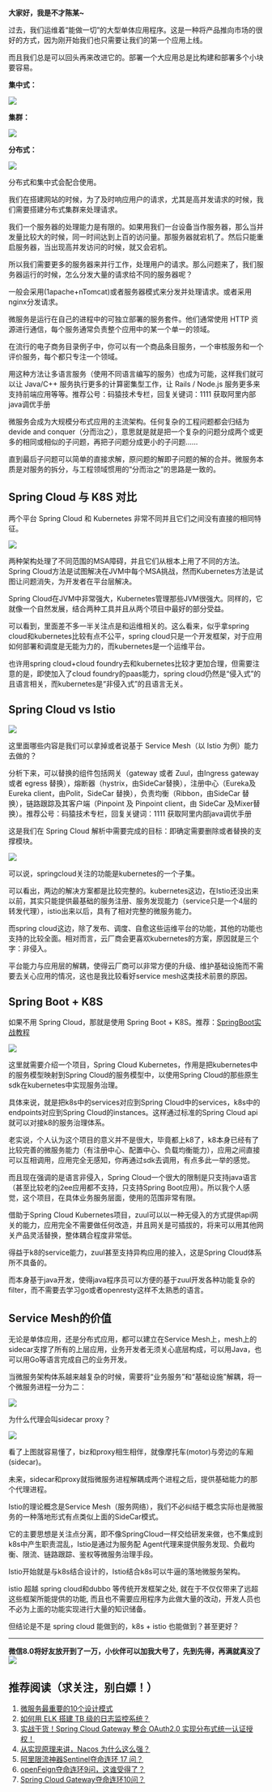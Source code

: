 **大家好，我是不才陈某~**

过去，我们运维着“能做一切”的大型单体应用程序。这是一种将产品推向市场的很好的方式，因为刚开始我们也只需要让我们的第一个应用上线。

而且我们总是可以回头再来改进它的。部署一个大应用总是比构建和部署多个小块要容易。

**集中式：**

![](https://www.java-family.cn/BlogImage/20220906161904.png)

**集群：**

![](https://www.java-family.cn/BlogImage/20220906161911.png)

**分布式：**

![](https://www.java-family.cn/BlogImage/20220906161918.png)

分布式和集中式会配合使用。

我们在搭建网站的时候，为了及时响应用户的请求，尤其是高并发请求的时候，我们需要搭建分布式集群来处理请求。

我们一个服务器的处理能力是有限的。如果用我们一台设备当作服务器，那么当并发量比较大的时候，同一时间达到上百的访问量。那服务器就宕机了。然后只能重启服务器，当出现高并发访问的时候，就又会宕机。

所以我们需要更多的服务器来并行工作，处理用户的请求。那么问题来了，我们服务器运行的时候，怎么分发大量的请求给不同的服务器呢？

一般会采用(1apache+nTomcat)或者服务器模式来分发并处理请求。或者采用nginx分发请求。

微服务是运行在自己的进程中的可独立部署的服务套件。他们通常使用 HTTP 资源进行通信，每个服务通常负责整个应用中的某一个单一的领域。

在流行的电子商务目录例子中，你可以有一个商品条目服务，一个审核服务和一个评价服务，每个都只专注一个领域。

用这种方法让多语言服务（使用不同语言编写的服务）也成为可能，这样我们就可以让 Java/C++ 服务执行更多的计算密集型工作，让 Rails / Node.js 服务更多来支持前端应用等等。推荐公号：码猿技术专栏，回复关键词：1111 获取阿里内部java调优手册

微服务会成为大规模分布式应用的主流架构。任何复杂的工程问题都会归结为devide and conquer（分而治之），意思就是就是把一个复杂的问题分成两个或更多的相同或相似的子问题，再把子问题分成更小的子问题……

直到最后子问题可以简单的直接求解，原问题的解即子问题的解的合并。微服务本质是对服务的拆分，与工程领域惯用的“分而治之”的思路是一致的。

## **Spring Cloud 与 K8S 对比**

两个平台 Spring Cloud 和 Kubernetes 非常不同并且它们之间没有直接的相同特征。

![](https://www.java-family.cn/BlogImage/20220906161929.png)

两种架构处理了不同范围的MSA障碍，并且它们从根本上用了不同的方法。Spring Cloud方法是试图解决在JVM中每个MSA挑战，然而Kubernetes方法是试图让问题消失，为开发者在平台层解决。

Spring Cloud在JVM中非常强大，Kubernetes管理那些JVM很强大。同样的，它就像一个自然发展，结合两种工具并且从两个项目中最好的部分受益。

可以看到，里面差不多一半关注点是和运维相关的。这么看来，似乎拿spring cloud和kubernetes比较有点不公平，spring cloud只是一个开发框架，对于应用如何部署和调度是无能为力的，而kubernetes是一个运维平台。

也许用spring cloud+cloud foundry去和kubernetes比较才更加合理，但需要注意的是，即使加入了cloud foundry的paas能力，spring cloud仍然是“侵入式”的且语言相关，而kubernetes是“非侵入式”的且语言无关。



## **Spring Cloud vs Istio**

![](https://www.java-family.cn/BlogImage/20220906161938.png)

这里面哪些内容是我们可以拿掉或者说基于 Service Mesh（以 Istio 为例）能力去做的？

分析下来，可以替换的组件包括网关（gateway 或者 Zuul，由Ingress gateway 或者 egress 替换），熔断器（hystrix，由SideCar替换），注册中心（Eureka及Eureka client，由Polit，SideCar 替换），负责均衡（Ribbon，由SideCar 替换），链路跟踪及其客户端（Pinpoint 及 Pinpoint client，由 SideCar 及Mixer替换）。推荐公号：码猿技术专栏，回复关键词：1111 获取阿里内部java调优手册

这是我们在 Spring Cloud 解析中需要完成的目标：即确定需要删除或者替换的支撑模块。

![](https://www.java-family.cn/BlogImage/20220906161945.png)

可以说，springcloud关注的功能是kubernetes的一个子集。

可以看出，两边的解决方案都是比较完整的。kubernetes这边，在Istio还没出来以前，其实只能提供最基础的服务注册、服务发现能力（service只是一个4层的转发代理），istio出来以后，具有了相对完整的微服务能力。

而spring cloud这边，除了发布、调度、自愈这些运维平台的功能，其他的功能也支持的比较全面。相对而言，云厂商会更喜欢kubernetes的方案，原因就是三个字：非侵入。

平台能力与应用层的解耦，使得云厂商可以非常方便的升级、维护基础设施而不需要去关心应用的情况，这也是我比较看好service mesh这类技术前景的原因。



## Spring Boot + K8S

如果不用 Spring Cloud，那就是使用 Spring Boot + K8S。推荐：[SpringBoot实战教程](https://mp.weixin.qq.com/mp/appmsgalbum?__biz=MzU3MDAzNDg1MA==&action=getalbum&album_id=1532834475389288449#wechat_redirect)

![](https://www.java-family.cn/BlogImage/20220906161955.png)

这里就需要介绍一个项目，Spring Cloud Kubernetes，作用是把kubernetes中的服务模型映射到Spring Cloud的服务模型中，以使用Spring Cloud的那些原生sdk在kubernetes中实现服务治理。

具体来说，就是把k8s中的services对应到Spring Cloud中的services，k8s中的endpoints对应到Spring Cloud的instances。这样通过标准的Spring Cloud api就可以对接k8的服务治理体系。

老实说，个人认为这个项目的意义并不是很大，毕竟都上k8了，k8本身已经有了比较完善的微服务能力（有注册中心、配置中心、负载均衡能力），应用之间直接可以互相调用，应用完全无感知，你再通过sdk去调用，有点多此一举的感觉。

而且现在强调的是语言非侵入，Spring Cloud一个很大的限制是只支持java语言（甚至比较老的j2ee应用都不支持，只支持Spring Boot应用）。所以我个人感觉，这个项目，在具体业务服务层面，使用的范围非常有限。

借助于Spring Cloud Kubernetes项目，zuul可以以一种无侵入的方式提供api网关的能力，应用完全不需要做任何改造，并且网关是可插拔的，将来可以用其他网关产品灵活替换，整体耦合程度非常低。

得益于k8的service能力，zuul甚至支持异构应用的接入，这是Spring Cloud体系所不具备的。

而本身基于java开发，使得java程序员可以方便的基于zuul开发各种功能复杂的filter，而不需要去学习go或者openresty这样不太熟悉的语言。

## **Service Mesh的价值**

无论是单体应用，还是分布式应用，都可以建立在Service Mesh上，mesh上的sidecar支撑了所有的上层应用，业务开发者无须关心底层构成，可以用Java，也可以用Go等语言完成自己的业务开发。

当微服务架构体系越来越复杂的时候，需要将“业务服务”和“基础设施”解耦，将一个微服务进程一分为二：

![](https://www.java-family.cn/BlogImage/20220906162003.png)

为什么代理会叫sidecar proxy？

![](https://www.java-family.cn/BlogImage/20220906162012.png)

看了上图就容易懂了，biz和proxy相生相伴，就像摩托车(motor)与旁边的车厢(sidecar)。

未来，sidecar和proxy就指微服务进程解耦成两个进程之后，提供基础能力的那个代理进程。

Istio的理论概念是Service Mesh（服务网络），我们不必纠结于概念实际也是微服务的一种落地形式有点类似上面的SideCar模式。

它的主要思想是关注点分离，即不像SpringCloud一样交给研发来做，也不集成到k8s中产生职责混乱，Istio是通过为服务配 Agent代理来提供服务发现、负截均衡、限流、链路跟踪、鉴权等微服务治理手段。

Istio开始就是与k8s结合设计的，Istio结合k8s可以牛逼的落地微服务架构。

istio 超越 spring cloud和dubbo 等传统开发框架之处, 就在于不仅仅带来了远超这些框架所能提供的功能, 而且也不需要应用程序为此做大量的改动，开发人员也不必为上面的功能实现进行大量的知识储备。

但结论是不是 spring cloud 能做到的，k8s + istio 也能做到？甚至更好？

---

**微信8.0将好友放开到了一万，小伙伴可以加我大号了，先到先得，再满就真没了**
![](https://www.java-family.cn/BlogImage/20220828212533.png)

## 推荐阅读（求关注，别白嫖！）

1. [微服务最重要的10个设计模式](https://mp.weixin.qq.com/s?__biz=MzU3MDAzNDg1MA==&mid=2247517905&idx=1&sn=3d33a3fa39e9fa8276f83c6783f5a6d6&chksm=fcf7591ccb80d00a37f65928c2c2c636b3e7aa3d295cc1df00926633029221384ba7396dc92d&token=123612753&lang=zh_CN#rd)
2. [如何用 ELK 搭建 TB 级的日志监控系统？](https://mp.weixin.qq.com/s?__biz=MzU3MDAzNDg1MA==&mid=2247517680&idx=1&sn=57ce7829078aad1dd748244a47039612&chksm=fcf75a3dcb80d32ba66b8fd562c45df1d3fb395c0875030aecbfd5471ff2583cadcac6952295&token=154658036&lang=zh_CN#rd)
3. [实战干货！Spring Cloud Gateway 整合 OAuth2.0 实现分布式统一认证授权！](https://mp.weixin.qq.com/s?__biz=MzU3MDAzNDg1MA==&mid=2247503249&idx=1&sn=b33ae3ff70a08b17ee0779d6ccb30b53&chksm=fcf7125ccb809b4aa4985da09e620e06c606754e6a72681c93dcc88bdc9aa7ba0cb64f52dbc3&scene=21&cur_album_id=2042874937312346114#wechat_redirect)
4. [从实现原理来讲，Nacos 为什么这么强？](https://mp.weixin.qq.com/s?__biz=MzU3MDAzNDg1MA==&mid=2247514933&idx=1&sn=374da0ea32321baf6938ff2e611d8fce&chksm=fcf764f8cb80edee2a0c493f58570b1502fb093ccd38fd498de1f6c1213e24e0355d8bcd713f&scene=21&cur_album_id=2042874937312346114#wechat_redirect)
5. [阿里限流神器Sentinel夺命连环 17 问？](https://mp.weixin.qq.com/s?__biz=MzU3MDAzNDg1MA==&mid=2247498039&idx=1&sn=3a3caee655ff015b46249bd51aa4dc79&chksm=fcf726facb80afecea4d48faf94a9940b80ba21b325510cf4be6f7c7bce2f3c73266857f65d1&scene=21&cur_album_id=2042874937312346114#wechat_redirect)
6. [openFeign夺命连环9问，这谁受得了？](https://mp.weixin.qq.com/s?__biz=MzU3MDAzNDg1MA==&mid=2247496653&idx=1&sn=7185077b3bdc1d094aef645d677ec472&chksm=fcf72c00cb80a516a8d1bc3b89400e202f2cbc1fd465e6c51e84a9a3543ec1c8bcfe8edeaec2&scene=21&cur_album_id=2042874937312346114#wechat_redirect)
7. [Spring Cloud Gateway夺命连环10问？](https://mp.weixin.qq.com/s?__biz=MzU3MDAzNDg1MA==&mid=2247499894&idx=1&sn=f1606e4c00fd15292269afe052f5bca2&chksm=fcf71fbbcb8096ad349e6da50b0b9141964c2084d0a38eba977fe8baa3fbe8af3b20c7591110&scene=21&cur_album_id=2042874937312346114#wechat_redirect)